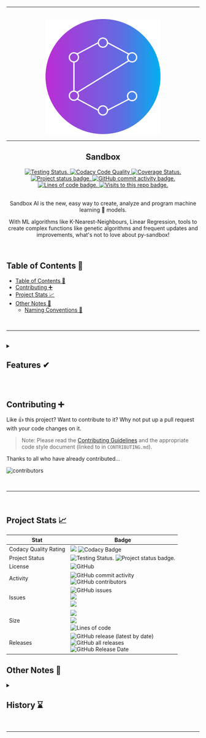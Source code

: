 <section align="center">
<hr>
<br>
<a href="https://neuron-ai.github.io/py-sandbox/"><img alt="Logo" src="admin/social/logo%20circle.png" width="300"></a>

<br>
<hr>
<h1>Sandbox</h1>
<div>
	<a href="https://neuron-ai.github.io/py-sandbox/">
		<img alt="Testing Status." src="https://github.com/neuron-ai/py-sandbox/actions/workflows/tests.yml/badge.svg?style=flat">
		<img alt="Codacy Code Quality" src="https://app.codacy.com/project/badge/Grade/81d90174a73440b2910a64b2b4794535">
		<img alt="Coverage Status." src="https://app.codacy.com/project/badge/Coverage/81d90174a73440b2910a64b2b4794535">
		<img alt="Project status badge." src="https://img.shields.io/static/v1?label=status&message=planning&color=orange&style=flat">
		<img alt="GitHub commit activity badge." src="https://img.shields.io/github/commit-activity/m/neuron-ai/py-sandbox?style=flat">
		<img alt="Lines of code badge." src="https://img.shields.io/tokei/lines/github/neuron-ai/py-sandbox?style=flat">
		<img alt="Visits to this repo badge." src="https://badges.pufler.dev/visits/neuron-ai/py-sandbox?style=flat">
	</a>
</div>
<br>

Sandbox AI is the new, easy way to create, analyze and program machine learning 🧠 models.

With ML algorithms like K-Nearest-Neighbours, Linear Regression, tools to create complex functions like genetic algorithms and frequent updates and improvements, what's not to love about py-sandbox!

</section>

<br>

## Table of Contents 📝

- [Table of Contents 📝](#table-of-contents-)
- [Contributing ➕](#contributing-)
- [Project Stats 📈](#project-stats-)
- [Other Notes 📝](#other-notes-)
  - [Naming Conventions 🧾](#naming-conventions-)

<br>

---

<br>

<details>
<summary><h2>Features ✔</h2></summary>

- ❌ Models
  - ❌ Linear Regression
  - ❌ Logistic Regression
  - ❌ Decision Trees
  - ❌ Random Forest
  - ❌ Adaboost
  - ✔ K-Nearest Neighbours
  - ❌ K-Means Clustering
  - ❌ Neural Networks
  - ❌ Epsilon Greed Q-Learning
- ❌ Submodules
  - ❌ Genetic Algorithms
    - ❌ Genomes
    - ❌ Optimisers
  - ❌ Neural Networks
    - ❌ Dense Layers
    - ❌ LSTMs
    - ❌ GRUs
  - ❌ Reinforcement Learning
    - ❌ Q-Learning
      - ❌ Greedy
      - ❌ Epsilon Greedy
      - ❌ UCB (Upper Confidence Bounds)
      - ✔ Q-Tables
    - ✔ Environments
  - ❌ Auto Analysis
  - ❌ Maths Tools
  - ✔ Distance Functions
    - ✔ Eucledian
    - ✔ Manhattan
  - ✔ Random Numbers - ✔ Random range with float step
    - ❌ Logging Tools
    - ✔ Types

</details>

<br> <!-- Don't delete this BR newline tag, since it is used with a Python Script (scripts/update_todo.py) -->
## Contributing ➕

Like 👍 this project? Want to contribute to it? Why not put up a pull request with your code changes on it.

> Note: Please read the [Contributing Guidelines](CONTRIBUTING.md) and the appropriate code style document (linked to in `CONTRIBUTING.md`).

Thanks to all who have already contributed...

![contributors](https://contrib.rocks/image?repo=neuron-ai/py-sandbox)

<br>
<hr>
<br>

## Project Stats 📈

| Stat                  | Badge                                                                                                                                                                                                                                                                                                                                                                    |
| --------------------- | ------------------------------------------------------------------------------------------------------------------------------------------------------------------------------------------------------------------------------------------------------------------------------------------------------------------------------------------------------------------------ |
| Codacy Quality Rating | <img src="https://app.codacy.com/project/badge/Grade/81d90174a73440b2910a64b2b4794535"> <img alt="Codacy Badge" src="https://app.codacy.com/project/badge/Coverage/81d90174a73440b2910a64b2b4794535"/> |
| Project Status        | <img alt="Testing Status." src="https://github.com/neuron-ai/py-sandbox/actions/workflows/tests.yml/badge.svg?style=flat"> <img alt="Project status badge." src="https://img.shields.io/static/v1?label=status&message=planning&color=orange&style=flat">                                                 |
| License               | <img alt="GitHub" src="https://img.shields.io/github/license/neuron-ai/py-sandbox?style=flat">                                                                                                                                                                                                                                                                           |
| Activity              | <img alt="GitHub commit activity" src="https://img.shields.io/github/commit-activity/m/neuron-ai/py-sandbox?style=flat"><br><img alt="GitHub contributors" src="https://img.shields.io/github/contributors/neuron-ai/py-sandbox?style=flat">                                                                                                                             |
| Issues                | <img alt="GitHub issues" src="https://img.shields.io/github/issues/neuron-ai/py-sandbox?style=flat"><br><img src="https://img.shields.io/github/issues/neuron-ai/py-sandbox/feature-request.svg?style=flat"><br><img src="https://img.shields.io/github/issues/neuron-ai/py-sandbox/bug-report.svg?style=flat">                                                          |
| Size                  | <img src="https://img.shields.io/github/languages/code-size/neuron-ai/py-sandbox?style=flat"><br><img src="https://img.shields.io/github/repo-size/neuron-ai/py-sandbox?style=flat"><br><img alt="Lines of code" src="https://img.shields.io/tokei/lines/github/neuron-ai/py-sandbox?style=flat"><br>                                                                    |
| Releases              | <img alt="GitHub release (latest by date)" src="https://img.shields.io/github/v/release/neuron-ai/py-sandbox?style=flat"><br><img alt="GitHub all releases" src="https://img.shields.io/github/downloads/neuron-ai/py-sandbox/total?style=flat"><br><img alt="GitHub Release Date" src="https://img.shields.io/github/release-date/neuron-ai/py-sandbox?style=flat">     |

## Other Notes 📝

<details>

<summary><h2>History ⌛</h2></summary>

py-sandbox was created in 2021 by @Neuron-AI, aiming to create an easy experience for all ML engineers, with any and all of the newly developed algorithms from Neuron AI.

<br>

### Naming Conventions 🧾

Mostly, the names of modules are universal, but, there was some choice of the _maths_ section of the module. In the end, the maths section is known as `py-sandbox.math` rather than `py-sandbox.maths` (as we are a British group), since there is such a large population who'll use this knowing American English, and it is quicker to type the American version anyway.

</details>

<br>
<hr>
<br>
